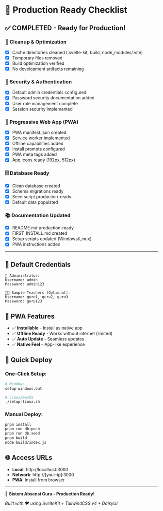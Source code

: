# 🚀 Production Ready Checklist

## ✅ COMPLETED - Ready for Production!

### 🧹 **Cleanup & Optimization**
- [x] Cache directories cleaned (.svelte-kit, build, node_modules/.vite)
- [x] Temporary files removed
- [x] Build optimization verified
- [x] No development artifacts remaining

### 🔐 **Security & Authentication**  
- [x] Default admin credentials configured
- [x] Password security documentation added
- [x] User role management complete
- [x] Session security implemented

### 📱 **Progressive Web App (PWA)**
- [x] PWA manifest.json created
- [x] Service worker implemented
- [x] Offline capabilities added
- [x] Install prompts configured  
- [x] PWA meta tags added
- [x] App icons ready (192px, 512px)

### 🗄️ **Database Ready**
- [x] Clean database created
- [x] Schema migrations ready
- [x] Seed script production-ready
- [x] Default data populated

### 📚 **Documentation Updated**
- [x] README.md production-ready
- [x] FIRST_INSTALL.md created
- [x] Setup scripts updated (Windows/Linux)
- [x] PWA instructions added

---

## 🎯 Default Credentials

```
👑 Administrator:
Username: admin
Password: admin123

👨‍🏫 Sample Teachers (Optional):
Username: guru1, guru2, guru3  
Password: guru123
```

## 📱 PWA Features

- ✅ **Installable** - Install as native app
- ✅ **Offline Ready** - Works without internet (limited)  
- ✅ **Auto Update** - Seamless updates
- ✅ **Native Feel** - App-like experience

## 🚀 Quick Deploy

### One-Click Setup:
```bash
# Windows
setup-windows.bat

# Linux/macOS  
./setup-linux.sh
```

### Manual Deploy:
```bash
pnpm install
pnpm run db:push
pnpm run db:seed
pnpm build
node build/index.js
```

## 🌐 Access URLs

- **Local**: http://localhost:3000
- **Network**: http://[your-ip]:3000
- **PWA**: Install from browser

---

**🎉 Sistem Absensi Guru - Production Ready!**

*Built with ❤️ using SvelteKit + TailwindCSS v4 + DaisyUI*